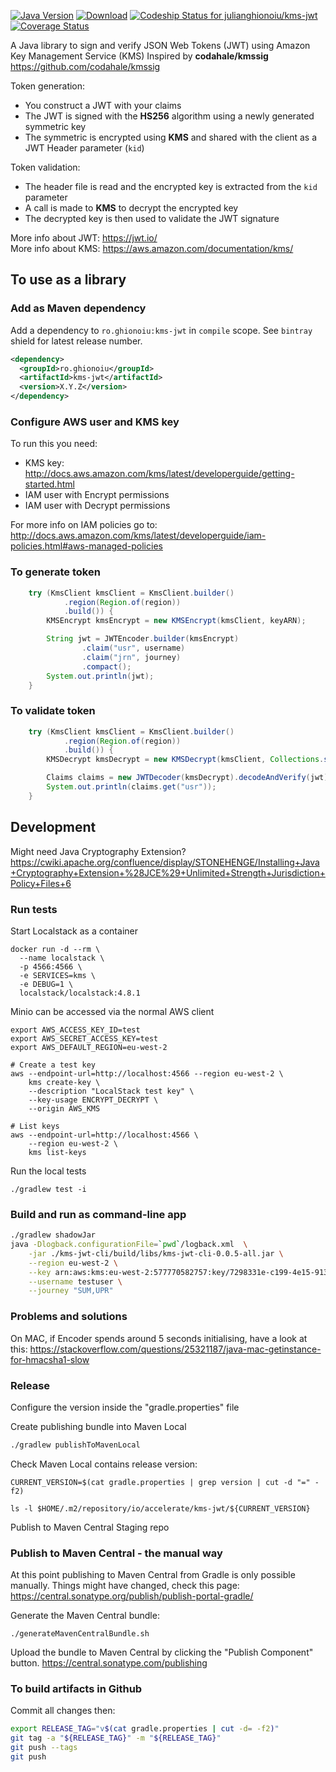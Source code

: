 [![Java Version](http://img.shields.io/badge/Java-1.8-blue.svg)](http://www.oracle.com/technetwork/java/javase/downloads/jdk8-downloads-2133151.html)
[![Download](https://api.bintray.com/packages/julianghionoiu/maven/kms-jwt/images/download.svg)](https://bintray.com/julianghionoiu/maven/kms-jwt/_latestVersion)
[![Codeship Status for julianghionoiu/kms-jwt](https://img.shields.io/codeship/5a667980-2af8-0135-70bf-3ade48bf5979/master.svg)](https://codeship.com/projects/224001)
[![Coverage Status](https://coveralls.io/repos/github/julianghionoiu/kms-jwt/badge.svg?branch=master)](https://coveralls.io/github/julianghionoiu/kms-jwt?branch=master)

A Java library to sign and verify JSON Web Tokens (JWT) using Amazon Key Management Service (KMS)
Inspired by **codahale/kmssig** https://github.com/codahale/kmssig

Token generation:
* You construct a JWT with your claims
* The JWT is signed with the **HS256** algorithm using a newly generated symmetric key  
* The symmetric is encrypted using **KMS** and shared with the client as a JWT Header parameter (`kid`)

Token validation:
* The header file is read and the encrypted key is extracted from the `kid` parameter
* A call is made to **KMS** to decrypt the encrypted key
* The decrypted key is then used to validate the JWT signature

More info about JWT: https://jwt.io/  
More info about KMS: https://aws.amazon.com/documentation/kms/

## To use as a library

### Add as Maven dependency

Add a dependency to `ro.ghionoiu:kms-jwt` in `compile` scope. See `bintray` shield for latest release number.
```xml
<dependency>
  <groupId>ro.ghionoiu</groupId>
  <artifactId>kms-jwt</artifactId>
  <version>X.Y.Z</version>
</dependency>
```

### Configure AWS user and KMS key

To run this you need:
* KMS key: http://docs.aws.amazon.com/kms/latest/developerguide/getting-started.html
* IAM user with Encrypt permissions
* IAM user with Decrypt permissions

For more info on IAM policies go to: http://docs.aws.amazon.com/kms/latest/developerguide/iam-policies.html#aws-managed-policies

### To generate token

```java
    try (KmsClient kmsClient = KmsClient.builder()
            .region(Region.of(region))
            .build()) {
        KMSEncrypt kmsEncrypt = new KMSEncrypt(kmsClient, keyARN);

        String jwt = JWTEncoder.builder(kmsEncrypt)
                .claim("usr", username)
                .claim("jrn", journey)
                .compact();
        System.out.println(jwt);
    }
```

### To validate token

```java
    try (KmsClient kmsClient = KmsClient.builder()
            .region(Region.of(region))
            .build()) {
        KMSDecrypt kmsDecrypt = new KMSDecrypt(kmsClient, Collections.singleton(keyARN));

        Claims claims = new JWTDecoder(kmsDecrypt).decodeAndVerify(jwt);
        System.out.println(claims.get("usr"));
    }
```

## Development

Might need Java Cryptography Extension?
https://cwiki.apache.org/confluence/display/STONEHENGE/Installing+Java+Cryptography+Extension+%28JCE%29+Unlimited+Strength+Jurisdiction+Policy+Files+6


### Run tests

Start Localstack as a container
```shell
docker run -d --rm \
  --name localstack \
  -p 4566:4566 \
  -e SERVICES=kms \
  -e DEBUG=1 \
  localstack/localstack:4.8.1
```

Minio can be accessed via the normal AWS client
```shell
export AWS_ACCESS_KEY_ID=test
export AWS_SECRET_ACCESS_KEY=test
export AWS_DEFAULT_REGION=eu-west-2

# Create a test key
aws --endpoint-url=http://localhost:4566 --region eu-west-2 \
    kms create-key \
    --description "LocalStack test key" \
    --key-usage ENCRYPT_DECRYPT \
    --origin AWS_KMS
    
# List keys
aws --endpoint-url=http://localhost:4566 \
    --region eu-west-2 \
    kms list-keys
```

Run the local tests
```
./gradlew test -i
```

### Build and run as command-line app

```bash
./gradlew shadowJar
java -Dlogback.configurationFile=`pwd`/logback.xml  \
    -jar ./kms-jwt-cli/build/libs/kms-jwt-cli-0.0.5-all.jar \
    --region eu-west-2 \
    --key arn:aws:kms:eu-west-2:577770582757:key/7298331e-c199-4e15-9138-906d1c3d9363 \
    --username testuser \
    --journey "SUM,UPR"
```


### Problems and solutions

On MAC, if Encoder spends around 5 seconds initialising, have a look at this:
https://stackoverflow.com/questions/25321187/java-mac-getinstance-for-hmacsha1-slow



### Release

Configure the version inside the "gradle.properties" file

Create publishing bundle into Maven Local
```bash
./gradlew publishToMavenLocal
```

Check Maven Local contains release version:
```
CURRENT_VERSION=$(cat gradle.properties | grep version | cut -d "=" -f2)

ls -l $HOME/.m2/repository/io/accelerate/kms-jwt/${CURRENT_VERSION}
```

Publish to Maven Central Staging repo

### Publish to Maven Central - the manual way

At this point publishing to Maven Central from Gradle is only possible manually.
Things might have changed, check this page:
https://central.sonatype.org/publish/publish-portal-gradle/

Generate the Maven Central bundle:
```
./generateMavenCentralBundle.sh
```

Upload the bundle to Maven Central by clicking the "Publish Component" button.
https://central.sonatype.com/publishing

### To build artifacts in Github

Commit all changes then:
```bash
export RELEASE_TAG="v$(cat gradle.properties | cut -d= -f2)"
git tag -a "${RELEASE_TAG}" -m "${RELEASE_TAG}"
git push --tags
git push
```